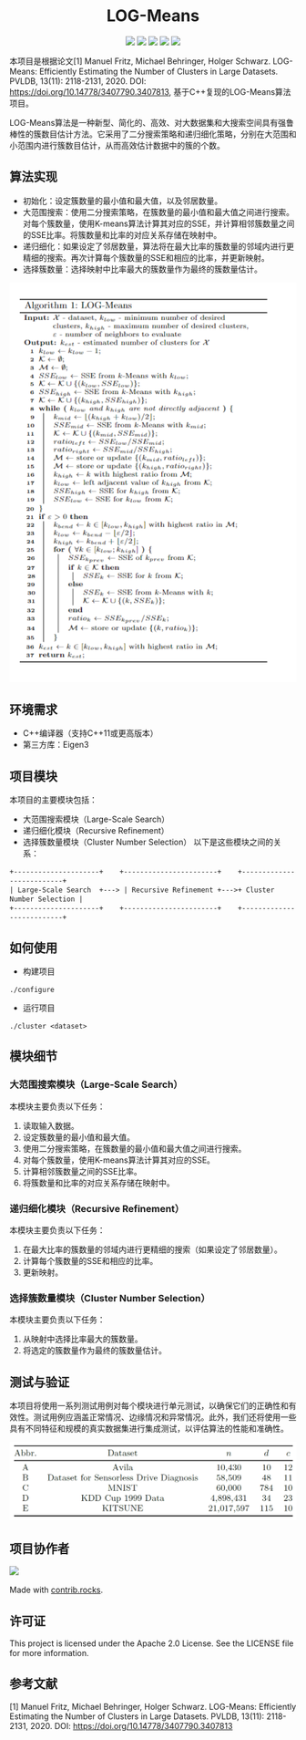 <h1 align="center">LOG-Means</h1>

<div align="center">
  <img src="https://img.shields.io/badge/version-0.1-orange"/>
  <img src="https://img.shields.io/badge/Eigen3-3.3.39-blueviolet">
  <img src="https://img.shields.io/badge/Linux-passing-brightgreen">
  <img src="https://img.shields.io/badge/c%2B%2B-%3E%3D11-brightgreen">
  <img src="https://img.shields.io/github/stars/PKUcoldkeyboard/LOG-Means?style=social">
</div>

本项目是根据论文[1] Manuel Fritz, Michael Behringer, Holger Schwarz. LOG-Means: Efficiently Estimating the Number of Clusters in Large Datasets. PVLDB, 13(11): 2118-2131, 2020. DOI: https://doi.org/10.14778/3407790.3407813, 基于C++复现的LOG-Means算法项目。

LOG-Means算法是一种新型、简化的、高效、对大数据集和大搜索空间具有强鲁棒性的簇数目估计方法。它采用了二分搜索策略和递归细化策略，分别在大范围和小范围内进行簇数目估计，从而高效估计数据中的簇的个数。

## 算法实现

- 初始化：设定簇数量的最小值和最大值，以及邻居数量。
- 大范围搜索：使用二分搜索策略，在簇数量的最小值和最大值之间进行搜索。对每个簇数量，使用K-means算法计算其对应的SSE，并计算相邻簇数量之间的SSE比率。将簇数量和比率的对应关系存储在映射中。
- 递归细化：如果设定了邻居数量，算法将在最大比率的簇数量的邻域内进行更精细的搜索。再次计算每个簇数量的SSE和相应的比率，并更新映射。
- 选择簇数量：选择映射中比率最大的簇数量作为最终的簇数量估计。

<div align="center">
  <img src="image/algorithm.png">
</div>

## 环境需求
- C++编译器（支持C++11或更高版本）
- 第三方库：Eigen3

## 项目模块
本项目的主要模块包括：

- 大范围搜索模块（Large-Scale Search）
- 递归细化模块（Recursive Refinement）
- 选择簇数量模块（Cluster Number Selection）
以下是这些模块之间的关系：
```
+---------------------+    +-----------------------+    +--------------------------+
| Large-Scale Search  +---> | Recursive Refinement +--->+ Cluster Number Selection |
+---------------------+    +-----------------------+    +--------------------------+
```

## 如何使用
- 构建项目
```
./configure
```

- 运行项目
```
./cluster <dataset>
```

## 模块细节
### 大范围搜索模块（Large-Scale Search）
本模块主要负责以下任务：

1. 读取输入数据。
2. 设定簇数量的最小值和最大值。
3. 使用二分搜索策略，在簇数量的最小值和最大值之间进行搜索。
4. 对每个簇数量，使用K-means算法计算其对应的SSE。
5. 计算相邻簇数量之间的SSE比率。
6. 将簇数量和比率的对应关系存储在映射中。

### 递归细化模块（Recursive Refinement）
本模块主要负责以下任务：

1. 在最大比率的簇数量的邻域内进行更精细的搜索（如果设定了邻居数量）。
2. 计算每个簇数量的SSE和相应的比率。
3. 更新映射。

### 选择簇数量模块（Cluster Number Selection）
本模块主要负责以下任务：

1. 从映射中选择比率最大的簇数量。
2. 将选定的簇数量作为最终的簇数量估计。

## 测试与验证
本项目将使用一系列测试用例对每个模块进行单元测试，以确保它们的正确性和有效性。测试用例应涵盖正常情况、边缘情况和异常情况。此外，我们还将使用一些具有不同特征和规模的真实数据集进行集成测试，以评估算法的性能和准确性。

<div align="center">
  <img src="image/dataset.png">
</div>

## 项目协作者
<a href="https://github.com/PKUcoldkeyboard/LOG-Means/graphs/contributors">
  <img src="https://contrib.rocks./image?repo=PKUcoldkeyboard/LOG-Means" />
</a>

Made with [contrib.rocks](https://contrib.rocks.).

## 许可证
This project is licensed under the Apache 2.0 License. See the LICENSE file for more information.

## 参考文献
[1] Manuel Fritz, Michael Behringer, Holger Schwarz. LOG-Means: Efficiently Estimating the Number of Clusters in Large Datasets. PVLDB, 13(11): 2118-2131, 2020. DOI: https://doi.org/10.14778/3407790.3407813
